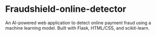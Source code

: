 # Fraudshield-online-detector
An AI-powered web application to detect online payment fraud using a machine learning model. Built with Flask, HTML/CSS, and scikit-learn.
